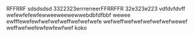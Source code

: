RFFRRF
sdsdsdsd
3322323errrerreerFFRRFFR
32e323e223
vdfdvfdvff
wefewfefewfewweeweewewwebdbfdfbbf
wewee
ewfffewefewfwefwefweffwefwefwefe
wefweffwefwefwefwefwefwewef
weffwefwefewfewfewfwef
koko
